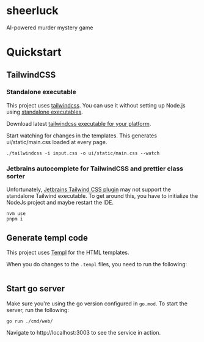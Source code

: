 # sheerluck

AI-powered murder mystery game

# Quickstart

## TailwindCSS

### Standalone executable

This project uses [tailwindcss](https://tailwindcss.com/). You can use it without setting up Node.js using [standalone executables](https://tailwindcss.com/blog/standalone-cli).

Download latest [tailwindcss executable for your platform](https://github.com/tailwindlabs/tailwindcss/releases/tag/v3.3.5).

Start watching for changes in the templates. This generates ui/static/main.css loaded at every page.

```
./tailwindcss -i input.css -o ui/static/main.css --watch
```

### Jetbrains autocomplete for TailwindCSS and prettier class sorter

Unfortunately, [Jetbrains Tailwind CSS plugin](https://www.jetbrains.com/help/webstorm/tailwind-css.html) may not support the standalone Tailwind executable. To get around this, you have to initialize the NodeJs project and maybe restart the IDE.

```
nvm use
pnpm i
```

## Generate templ code

This project uses [Templ](https://templ.guide/) for the HTML templates.

When you do changes to the `.templ` files, you need to run the following:

```

```


## Start go server

Make sure you're using the go version configured in `go.mod`. To start the server, run the following:

```
go run ./cmd/web/
```

Navigate to http://localhost:3003 to see the service in action.

